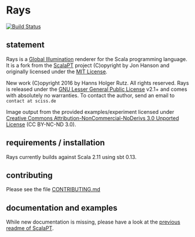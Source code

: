# Rays

[![Build Status](https://travis-ci.org/Sciss/ScalaOSC.svg?branch=master)](https://travis-ci.org/Sciss/Rays)
<!-- [![Maven Central](https://maven-badges.herokuapp.com/maven-central/de.sciss/rays_2.11/badge.svg)](https://maven-badges.herokuapp.com/maven-central/de.sciss/rays_2.11) -->

## statement

Rays is a [Global Illumination](https://en.wikipedia.org/wiki/Global_illumination) renderer for the Scala programming language. 
It is a fork from the [ScalaPT](https://github.com/jon-hanson/ScalaPT) project (C)opyright by Jon Hanson and originally 
licensed under the [MIT License](https://raw.githubusercontent.com/jon-hanson/ScalaPT/master/LICENSE).

New work (C)opyright 2016 by Hanns Holger Rutz. All rights reserved. Rays is released under the 
[GNU Lesser General Public License](https://raw.github.com/Sciss/Rays/master/LICENSE) v2.1+ and comes with absolutely 
no warranties. To contact the author, send an email to `contact at sciss.de`

Image output from the provided examples/experiment licensed under
[Creative Commons Attribution-NonCommercial-NoDerivs 3.0 Unported License](https://creativecommons.org/licenses/by-nc-nd/3.0/)
(CC BY-NC-ND 3.0).

## requirements / installation

Rays currently builds against Scala 2.11 using sbt 0.13.

## contributing

Please see the file [CONTRIBUTING.md](CONTRIBUTING.md)

## documentation and examples

While new documentation is missing, please have a look at the [previous readme of ScalaPT](readme_OLD.md).
